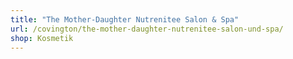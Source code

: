 ```yaml
---
title: "The Mother-Daughter Nutrenitee Salon & Spa"
url: /covington/the-mother-daughter-nutrenitee-salon-und-spa/
shop: Kosmetik
---
```

